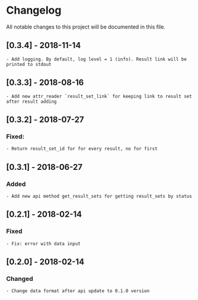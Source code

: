 # Changelog
All notable changes to this project will be documented in this file.
## [0.3.4] - 2018-11-14
    - Add logging. By default, log level = 1 (info). Result link will be printed to stdout
## [0.3.3] - 2018-08-16
    - Add new attr_reader `result_set_link` for keeping link to result set after result adding
## [0.3.2] - 2018-07-27
### Fixed:
    - Return result_set_id for for every result, no for first
## [0.3.1] - 2018-06-27
### Added
    - Add new api method get_result_sets for getting result_sets by status
## [0.2.1] - 2018-02-14
### Fixed
    - Fix: error with data input
## [0.2.0] - 2018-02-14
### Changed
    - Change data format after api update to 0.1.0 version